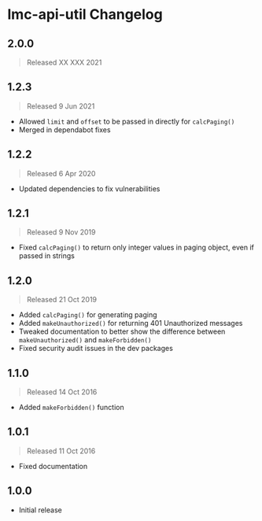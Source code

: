 # lmc-api-util Changelog

## 2.0.0
> Released XX XXX 2021

## 1.2.3
> Released 9 Jun 2021

- Allowed `limit` and `offset` to be passed in directly for `calcPaging()`
- Merged in dependabot fixes

## 1.2.2
> Released 6 Apr 2020

- Updated dependencies to fix vulnerabilities

## 1.2.1
> Released 9 Nov 2019

- Fixed `calcPaging()` to return only integer values in paging object, even if passed in strings

## 1.2.0
> Released 21 Oct 2019

- Added `calcPaging()` for generating paging
- Added `makeUnauthorized()` for returning 401 Unauthorized messages
- Tweaked documentation to better show the difference between `makeUnauthorized()`
  and `makeForbidden()`
- Fixed security audit issues in the dev packages

## 1.1.0
> Released 14 Oct 2016

- Added `makeForbidden()` function

## 1.0.1
> Released 11 Oct 2016

- Fixed documentation

## 1.0.0

- Initial release
